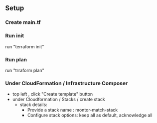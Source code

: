 ## Setup

### Create main.tf

### Run init
run "terraform init"

### Run plan
run "trraform plan"

### Under CloudFormation / Infrastructure Composer 
- top left , click "Create template" button
- under Cloudformation / Stacks / create stack
    - stack details: 
        - Provide a stack name : montor-match-stack
        - Configure stack options: keep all as default, acknowledge all